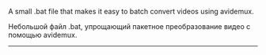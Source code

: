 A small .bat file that makes it easy to batch convert videos using avidemux.

Небольшой файл .bat, упрощающий пакетное преобразование видео с помощью avidemux.

---------------------------------------------------------------------------------
